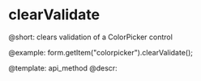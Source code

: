 clearValidate
=============

@short: clears validation of a ColorPicker control





@example:
form.getItem("colorpicker").clearValidate();


@template: api_method
@descr:


